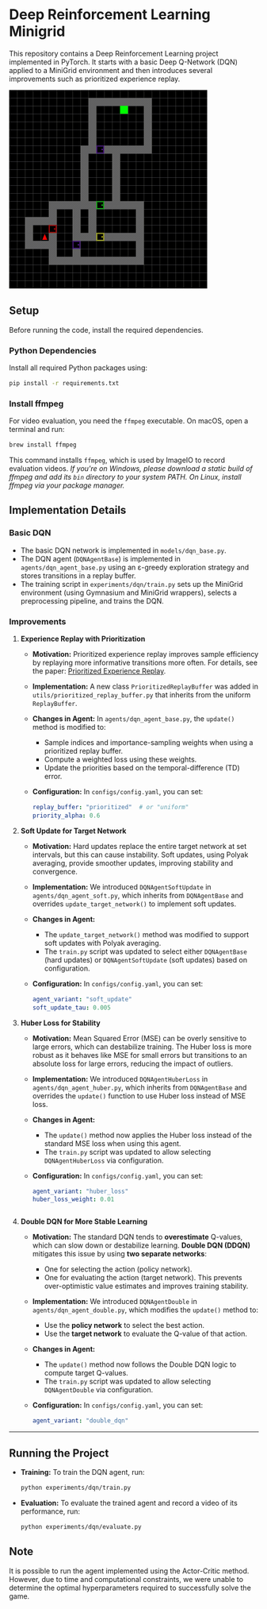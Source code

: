 # Deep Reinforcement Learning Minigrid

This repository contains a Deep Reinforcement Learning project implemented in PyTorch. It starts with a basic Deep Q-Network (DQN) applied to a MiniGrid environment and then introduces several improvements such as prioritized experience replay.

<img src="videos/evaluation_with_memory.gif" alt="Evaluation with memory" width="400px">

## Setup

Before running the code, install the required dependencies.

### Python Dependencies

Install all required Python packages using:

```bash
pip install -r requirements.txt
```

### Install ffmpeg

For video evaluation, you need the `ffmpeg` executable. On macOS, open a terminal and run:

```bash
brew install ffmpeg
```

This command installs `ffmpeg`, which is used by ImageIO to record evaluation videos.
_If you're on Windows, please download a static build of ffmpeg and add its `bin` directory to your system PATH. On Linux, install ffmpeg via your package manager._

## Implementation Details

### Basic DQN

- The basic DQN network is implemented in `models/dqn_base.py`.
- The DQN agent (`DQNAgentBase`) is implemented in `agents/dqn_agent_base.py` using an ε-greedy exploration strategy and stores transitions in a replay buffer.
- The training script in `experiments/dqn/train.py` sets up the MiniGrid environment (using Gymnasium and MiniGrid wrappers), selects a preprocessing pipeline, and trains the DQN.

### Improvements

1. **Experience Replay with Prioritization**
   - **Motivation:**
     Prioritized experience replay improves sample efficiency by replaying more informative transitions more often.
     For details, see the paper: [Prioritized Experience Replay](https://arxiv.org/abs/1511.05952).

   - **Implementation:**
     A new class `PrioritizedReplayBuffer` was added in `utils/prioritized_replay_buffer.py` that inherits from the uniform `ReplayBuffer`.

   - **Changes in Agent:**
     In `agents/dqn_agent_base.py`, the `update()` method is modified to:
       - Sample indices and importance-sampling weights when using a prioritized replay buffer.
       - Compute a weighted loss using these weights.
       - Update the priorities based on the temporal-difference (TD) error.

   - **Configuration:**
     In `configs/config.yaml`, you can set:

     ```yaml
     replay_buffer: "prioritized"  # or "uniform"
     priority_alpha: 0.6
     ```

2. **Soft Update for Target Network**

   - **Motivation:**
     Hard updates replace the entire target network at set intervals, but this can cause instability.
     Soft updates, using Polyak averaging, provide smoother updates, improving stability and convergence.

   - **Implementation:**
     We introduced `DQNAgentSoftUpdate` in `agents/dqn_agent_soft.py`, which inherits from `DQNAgentBase` and overrides `update_target_network()` to implement soft updates.

   - **Changes in Agent:**
     - The `update_target_network()` method was modified to support soft updates with Polyak averaging.
     - The `train.py` script was updated to select either `DQNAgentBase` (hard updates) or `DQNAgentSoftUpdate` (soft updates) based on configuration.

   - **Configuration:**
     In `configs/config.yaml`, you can set:

     ```yaml
     agent_variant: "soft_update"
     soft_update_tau: 0.005
     ```

3. **Huber Loss for Stability**
   - **Motivation:**
     Mean Squared Error (MSE) can be overly sensitive to large errors, which can destabilize training. The Huber loss is more robust as it behaves like MSE for small errors but transitions to an absolute loss for large errors, reducing the impact of outliers.

   - **Implementation:**
     We introduced `DQNAgentHuberLoss` in `agents/dqn_agent_huber.py`, which inherits from `DQNAgentBase` and overrides the `update()` function to use Huber loss instead of MSE loss.

   - **Changes in Agent:**
     - The `update()` method now applies the Huber loss instead of the standard MSE loss when using this agent.
     - The `train.py` script was updated to allow selecting `DQNAgentHuberLoss` via configuration.

   - **Configuration:**
     In `configs/config.yaml`, you can set:

     ```yaml
     agent_variant: "huber_loss"
     huber_loss_weight: 0.01
    ```

4. **Double DQN for More Stable Learning**

   - **Motivation:**
     The standard DQN tends to **overestimate** Q-values, which can slow down or destabilize learning. **Double DQN (DDQN)** mitigates this issue by using **two separate networks**:
     - One for selecting the action (policy network).
     - One for evaluating the action (target network).
     This prevents over-optimistic value estimates and improves training stability.

   - **Implementation:**
     We introduced `DQNAgentDouble` in `agents/dqn_agent_double.py`, which modifies the `update()` method to:
     - Use the **policy network** to select the best action.
     - Use the **target network** to evaluate the Q-value of that action.

   - **Changes in Agent:**
     - The `update()` method now follows the Double DQN logic to compute target Q-values.
     - The `train.py` script was updated to allow selecting `DQNAgentDouble` via configuration.

   - **Configuration:**
     In `configs/config.yaml`, you can set:

     ```yaml
     agent_variant: "double_dqn"
     ```
---

## Running the Project

- **Training:**
  To train the DQN agent, run:

  ```bash
  python experiments/dqn/train.py
  ```
- **Evaluation:**
  To evaluate the trained agent and record a video of its performance, run:

  ```bash
  python experiments/dqn/evaluate.py
  ```

## Note

It is possible to run the agent implemented using the Actor-Critic method. However, due to time and computational constraints, we were unable to determine the optimal hyperparameters required to successfully solve the game.
